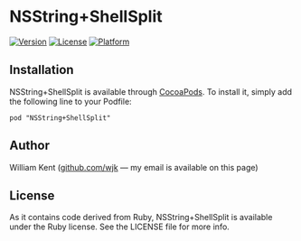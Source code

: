 # NSString+ShellSplit

[![Version](https://img.shields.io/cocoapods/v/NSString+ShellSplit.svg?style=flat)](http://cocoadocs.org/docsets/NSString+ShellSplit)
[![License](https://img.shields.io/cocoapods/l/NSString+ShellSplit.svg?style=flat)](http://cocoadocs.org/docsets/NSString+ShellSplit)
[![Platform](https://img.shields.io/cocoapods/p/NSString+ShellSplit.svg?style=flat)](http://cocoadocs.org/docsets/NSString+ShellSplit)

## Installation

NSString+ShellSplit is available through [CocoaPods](http://cocoapods.org/). To install
it, simply add the following line to your Podfile:

    pod "NSString+ShellSplit"

## Author

William Kent ([github.com/wjk](https://github.com/wjk) — my email is available on this page)

## License

As it contains code derived from Ruby, NSString+ShellSplit is available under the Ruby license.
See the LICENSE file for more info.

